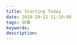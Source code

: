 ```yaml
---
title: Starting Today
date: 2019-10-12 11:10:00
tags: 杂事
keywords:
description:
---
```






<!--more-->



